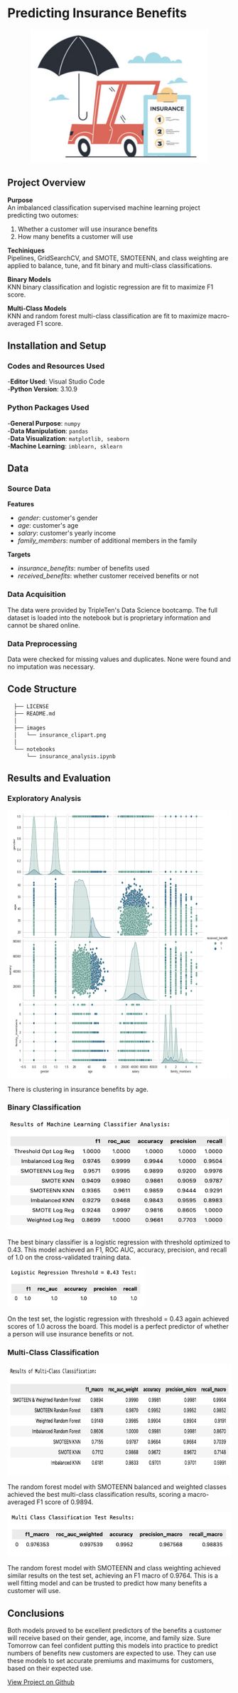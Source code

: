 # Predicting Insurance Benefits

<p align="center">
  <img src="/images/insurance-benefits/insurance_clipart.png"
  width="400"
  height="300"
  alt="Insurance clip art">
</p>

## Project Overview

**Purpose**   
An imbalanced classification supervised machine learning project predicting two outomes:  
1) Whether a customer will use insurance benefits
3) How many benefits a customer will use  

**Techiniques**   
Pipelines, GridSearchCV, and SMOTE, SMOTEENN, and class weighting are applied to balance, tune, and fit binary and multi-class classifications. 

**Binary Models**   
KNN binary classification and logistic regression are fit to maximize F1 score.

**Multi-Class Models**   
KNN and random forest multi-class classification are fit to maximize macro-averaged F1 score.

## Installation and Setup

### Codes and Resources Used

  -**Editor Used**: Visual Studio Code  
  -**Python Version**: 3.10.9

### Python Packages Used

  -**General Purpose**: ```numpy```  
  -**Data Manipulation**: ```pandas```  
  -**Data Visualization**: ```matplotlib, seaborn```  
  -**Machine Learning**: ```imblearn, sklearn```  

## Data

### Source Data
**Features**
  * *gender*: customer's gender  
  * *age*: customer's age    
  * *salary*: customer's yearly income  
  * *family_members*: number of additional members in the family  
  
**Targets**
  * *insurance_benefits*: number of benefits used  
  * *received_benefits*: whether customer received benefits or not
 
### Data Acquisition

The data were provided by TripleTen's Data Science bootcamp. The full dataset is loaded into the notebook but is proprietary information and cannot be shared online.

### Data Preprocessing

Data were checked for missing values and duplicates. None were found and no imputation was necessary.
 
## Code Structure
```
  ├── LICENSE
  ├── README.md          
  │
  ├── images
  │   └── insurance_clipart.png    
  │
  └── notebooks  
      └── insurance_analysis.ipynb  
```

## Results and Evaluation

### Exploratory Analysis
 
<p align="left">
  <img src="/images/insurance-benefits/eda.png"
  width="600"
  height="600"
  alt="sns pair plot of variables colored by receiving benefits">
</p>

There is clustering in insurance benefits by age.

### Binary Classification


<p align="left">
  <img src="/images/insurance-benefits/binary_results.png" 
  width="500"
  height="250"
  alt="Results of binary classification model tuning">
</p>

The best binary classifier is a logistic regression with threshold optimized to 0.43. This model achieved an F1, ROC AUC, accuracy, precision, and recall of 1.0 on the cross-validated training data.

<p align="left">
  <img src="/images/insurance-benefits/binary_test.png"
  width="310"
  height="90"
  alt="Test results of logistic regression with threshold = 0.43">
</p>

On the test set, the logistic regression with threshold = 0.43 again achieved scores of 1.0 across the board. This model is a perfect predictor of whether a person will use insurance benefits or not.

### Multi-Class Classification

<p align="left">
  <img src="/images/insurance-benefits/multi_results.png"
  width="690"
  height="250"
  alt="Results of multi class classification model tuning">
</p>

The random forest model with SMOTEENN balanced and weighted classes achieved the best multi-class classification results, scoring a macro-averaged F1 score of 0.9894.

<p align="left">
  <img src="/images/insurance-benefits/multi_test.png"
  width="510"
  height="100"
  alt="Test results of random forest multi class classification">
</p>

The random forest model with SMOTEENN and class weighting achieved similar results on the test set, achieving an F1 macro of 0.9764. This is a well fitting model and can be trusted to predict how many benefits a customer will use.

## Conclusions

Both models proved to be excellent predictors of the benefits a customer will receive based on their gender, age, income, and family size. Sure Tomorrow can feel confident putting this models into practice to predict numbers of benefits new customers are expected to use. They can use these models to set accurate premiums and maximums for customers, based on their expected use.

[View Project on Github](https://github.com/kellyshreeve/predicting-insurance-benefits)